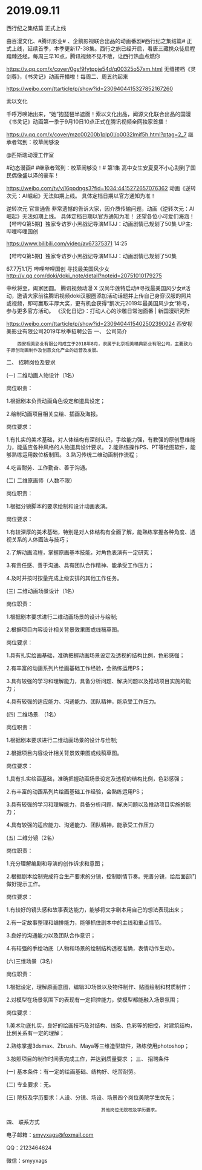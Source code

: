 # 2019.09.11

西行纪之集结篇  正式上线 

由百漫文化、#腾讯影业# 、企鹅影视联合出品的动画番剧#西行纪之集结篇# 正式上线，延续首季，本季更新17-38集。西行之旅已经开启，看唐三藏携众徒启程踏棘还经。每周三早10点，腾讯视频不见不散，让西行热血点燃你

https://v.qq.com/x/cover/0gsf9fytppje54d/q00325o57xm.html
无缝接档《灵剑尊》，《书灵记》动画开播啦！每周二、周五约起来

https://weibo.com/ttarticle/p/show?id=2309404415327852167260

索以文化

千呼万唤始出来，“她”抱琵琶半遮面！索以文化出品，闻源文化联合出品的国漫《书灵记》动画第一季于9月10日10点正式在腾讯视频全网独家首播！

https://v.qq.com/x/cover/mzc00200b1plp0l/o0032lmif5h.html?ptag=2_7
继承者驾到：校草闹够没

@匹斯瑞动漫工作室   

#动态漫画# #继承者驾到：校草闹够没！# 第1集 高中女生安夏夏不小心刮到了国民偶像盛以泽的豪车！

https://weibo.com/tv/v/I6ppdngs3?fid=1034:4415272657076362
动画《逆转次元：AI崛起》无法如期上线。 具体定档日期以官方通知为准！

逆转次元 官宣通告
非常遗憾的告诉大家，因介质传输问题，动画《逆转次元：AI崛起》无法如期上线。
具体定档日期以官方通知为准！
还望各位小可爱们海涵！
 【哔哔Q第5期】独家专访罗小黑战记导演MTJJ：动画剧情已规划了50集 UP主: 哔哩哔哩国创

https://www.bilibili.com/video/av67375371
14:25

【哔哔Q第5期】独家专访罗小黑战记导演MTJJ：动画剧情已规划了50集

67.7万1.1万
哔哩哔哩国创
 寻找最美国风少女 
http://v.qq.com/doki/doki_note/detail?noteid=20751010179275

中秋将至，阖家团圆。
腾讯视频动漫 X 汉尚华莲特启动#寻找最美国风少女#活动，邀请大家前往腾讯视频doki汉服圈添加活动话题并上传自己身穿汉服的照片或视频，即可赢取丰厚大奖，更有机会获得“鹅次元2019年最美国风少女“称号，参与更多官方活动。
《汉化日记》：打动人心的沙雕日常泡面番 | 新国漫研究所

https://weibo.com/ttarticle/p/show?id=2309404415402502390024
西安视美影业有限公司2019年秋季招聘公告
一、       公司简介

        西安视美影业有限公司成立于2018年8月，隶属于北京视美精典影业有限公司，主要致力于原创动画制作及创意文化产业的运营及发展。
二、       招聘岗位及要求

(一) 二维动画人物设计（1名）

岗位职责：

1.根据剧本负责动画角色设定和道具设定；

2.绘制动画项目相关立绘、插画及海报。 

岗位要求：

1.有扎实的美术基础，对人体结构有深刻认识，手绘能力强，有教强的原创思维能力，能适应各种风格的人物道具设计要求。 2.能熟练操作PS、PT等绘图软件，能够熟练运用数位板制图。 3.熟习传统二维动画制作流程；

4.吃苦耐劳、工作勤奋、善于沟通。

(二) 二维原画师（人数不限）

岗位职责：

1.根据分镜脚本的要求绘制和设计动画表演。

岗位要求：

1.有较深厚的美术基础，特别是对人体结构有全面了解，能熟练掌握各种角度、透视关系的人体画法与技巧；

2.了解动画流程，掌握原画基本技能，对角色表演有一定研究；

3.有责任感、善于沟通、具有团队合作精神、能承受工作压力；

4.及时并按时按量完成上级安排的其他工作任务。

(三) 二维动画场景设计（1名）

岗位职责：

1.根据剧本要求进行二维动画场景的设计与绘制;

2.根据项目内容设计相关背景效果图或线稿草图。

岗位要求：

1.具有扎实绘画基础，准确把握动画场景设定及透视的结构比例，色彩感强；

2.有丰富的动画系列片绘画基础工作经验，会熟练运用PS；

3.具有较强的学习和理解能力，具备分析问题、解决问题以及推动项目实施的能力；

4.具有较强的适应能力、沟通能力、团队精神，能承受工作压力。

(四) 二维场景. （1名）

岗位职责：

1.根据剧本要求进行二维动画场景的设计与绘制;

2.根据项目内容设计相关背景效果图或线稿草图。

岗位要求：

1.具有扎实绘画基础，准确把握动画场景设定及透视的结构比例，色彩感强；

2.有丰富的动画系列片绘画基础工作经验，会熟练运用PS；

3.具有较强的学习和理解能力，具备分析问题、解决问题以及推动项目实施的能力；

4.具有较强的适应能力、沟通能力、团队精神，能承受工作压力

(五) 二维分镜（2名）

岗位职责：

1.充分理解编剧和导演的创作诉求和意图；

2.根据剧本绘制完成符合生产要求的分镜，控制剧情节奏。完善分镜，给后面部门做好提示工作。

岗位要求：

1.有较好的镜头感和故事表达能力，能够将文字剧本用自己的想法表现出来；

2.有一定故事整理和编排能力，能够抓住剧本中的主线和重点情节。

3.良好的沟通能力以及团队合作意识；

4.有较强的手绘功底（人物和场景的绘制结构透视准确，表情动作生动）。

(六)三维场景（3名） 

岗位职责：

1.根据设定，理解原画意图，编辑3D场景以及物件制作、贴图绘制和材质制作； 

2.对模型在场景氛围下的表现有一定把控能力，使模型都能融入场景氛围； 

岗位要求： 

1.美术功底扎实，良好的绘画技巧及对结构、线条、色彩等的把控，对建筑结构，比例关系有一定的理解；

2.熟练掌握3dsmax、Zbrush、Maya等三维造型软件，熟练使用photoshop；

3.按照项目的制作时间表完成工作，并达到质量要求 ；
三、       招聘条件

(一) 基本条件：有一定的绘画基础、结构好、吃苦耐劳。

(二) 专业要求：无。

(三) 院校及学历要求：人设、分镜、场设、场景四个岗位美院学生优先；

                                       其他岗位无院校及学历要求。

四、       联系方式

电子邮箱：smyyxags@foxmail.com

QQ：2123464624  

微信：smyyxags

 
